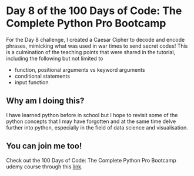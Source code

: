 <h1>Day 8 of the 100 Days of Code: The Complete Python Pro Bootcamp</h1>
<p>For the Day 8 challenge, I created a Caesar Cipher to decode and encode phrases, mimicking what was used in war times to send secret codes! This is a culmination of the teaching points that were shared in the tutorial, including the following but not limited to</p>
<ul>
  <li>function, positional arguments vs keyword arguments</li>
  <li>conditional statements</li>
  <li>input function</li>
</ul>

<h2>Why am I doing this?</h2>
<p>I have learned python before in school but I hope to revisit some of the python concepts that I may have forgotten and at the same time delve further into python, especially in the field of data science and visualisation.</p>

<h2>You can join me too!</h2>
<p> Check out the 100 Days of Code: The Complete Python Pro Bootcamp udemy course through this <a href="https://www.udemy.com/course/100-days-of-code/">link</a>.</p>
